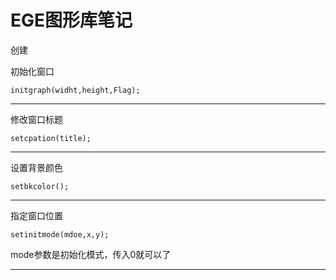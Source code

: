 # EGE图形库笔记

创建



初始化窗口

```
initgraph(widht,height,Flag);
```
---
修改窗口标题
```
setcpation(title);
```
---

设置背景颜色
```
setbkcolor();
```
---

指定窗口位置
```
setinitmode(mdoe,x,y);
```
mode参数是初始化模式，传入0就可以了

---


